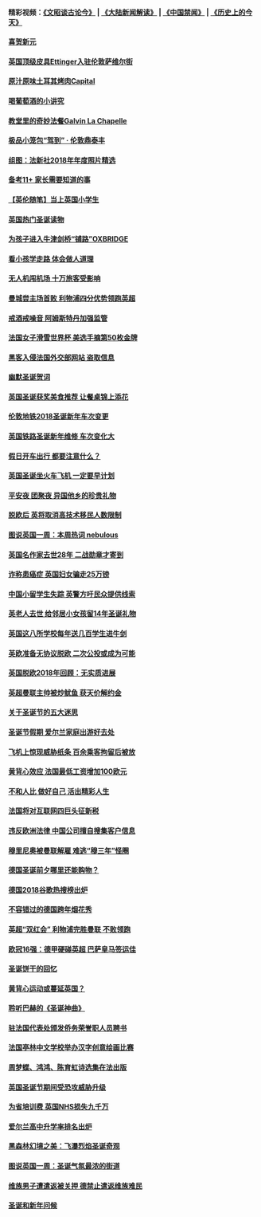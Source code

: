 #### 精彩视频：[《文昭谈古论今》](https://github.com/gfw-breaker/wenzhao/blob/master/README.md?t=12290031) | [《大陆新闻解读》](https://github.com/gfw-breaker/ntdtv-comedy/blob/master/README.md?t=12290031) | [《中国禁闻》](https://github.com/gfw-breaker/ntdtv-news/blob/master/README.md?t=12290031) | [《历史上的今天》](https://github.com/gfw-breaker/today-in-history/blob/master/README.md?t=12290031) 

#### [喜贺新元](../pages/nsc974/n10936605.md?t=12290031) 

#### [英国顶级皮具Ettinger入驻伦敦萨维尔街](../pages/nsc974/n10936595.md?t=12290031) 

#### [原汁原味土耳其烤肉Capital](../pages/nsc974/n10936573.md?t=12290031) 

#### [喝葡萄酒的小讲究](../pages/nsc974/n10936535.md?t=12290031) 

#### [教堂里的奇妙法餐Galvin La Chapelle](../pages/nsc974/n10935913.md?t=12290031) 

#### [极品小笼包“驾到” · 伦敦鼎泰丰](../pages/nsc974/n10935791.md?t=12290031) 

#### [组图：法新社2018年年度照片精选](../pages/nsc974/n10935213.md?t=12290031) 

#### [备考11+ 家长需要知道的事](../pages/nsc974/n10934312.md?t=12290031) 

#### [【英伦随笔】当上英国小学生](../pages/nsc974/n10934305.md?t=12290031) 

#### [英国热门圣诞读物](../pages/nsc974/n10934285.md?t=12290031) 

#### [为孩子进入牛津剑桥“铺路”OXBRIDGE](../pages/nsc974/n10934233.md?t=12290031) 

#### [看小孩学走路 体会做人道理](../pages/nsc974/n10934169.md?t=12290031) 

#### [无人机闯机场  十万旅客受影响](../pages/nsc974/n10934028.md?t=12290031) 

#### [曼城尝主场首败 利物浦四分优势领跑英超](../pages/nsc974/n10932818.md?t=12290031) 

#### [戒酒戒噪音 阿姆斯特丹加强监管](../pages/nsc974/n10928070.md?t=12290031) 

#### [法国女子滑雪世界杯 美选手摘第50枚金牌](../pages/nsc974/n10927351.md?t=12290031) 

#### [黑客入侵法国外交部网站 盗取信息](../pages/nsc974/n10927269.md?t=12290031) 

#### [幽默圣诞贺词](../pages/nsc974/n10926672.md?t=12290031) 

#### [英国圣诞获奖美食推荐 让餐桌锦上添花](../pages/nsc974/n10926641.md?t=12290031) 

#### [伦敦地铁2018圣诞新年车次变更](../pages/nsc974/n10926629.md?t=12290031) 

#### [英国铁路圣诞新年维修 车次变化大](../pages/nsc974/n10926618.md?t=12290031) 

#### [假日开车出行 都要注意什么？](../pages/nsc974/n10926610.md?t=12290031) 

#### [英国圣诞坐火车飞机 一定要早计划](../pages/nsc974/n10926599.md?t=12290031) 

#### [平安夜 团聚夜 异国他乡的珍贵礼物](../pages/nsc974/n10925634.md?t=12290031) 

#### [脱欧后 英将取消高技术移民人数限制](../pages/nsc974/n10924981.md?t=12290031) 

#### [图说英国一周：本周热词 nebulous](../pages/nsc974/n10925020.md?t=12290031) 

#### [英国名作家去世28年 二战勋章才寄到](../pages/nsc974/n10925014.md?t=12290031) 

#### [诈称患癌症 英国妇女骗走25万镑](../pages/nsc974/n10925008.md?t=12290031) 

#### [中国小留学生失踪  英警方吁民众提供线索](../pages/nsc974/n10925001.md?t=12290031) 

#### [英老人去世 给邻居小女孩留14年圣诞礼物](../pages/nsc974/n10924997.md?t=12290031) 

#### [英国这八所学校每年送几百学生进牛剑](../pages/nsc974/n10924990.md?t=12290031) 

#### [英欧准备无协议脱欧 二次公投或成为可能](../pages/nsc974/n10923373.md?t=12290031) 

#### [英国脱欧2018年回顾：无实质进展](../pages/nsc974/n10923355.md?t=12290031) 

#### [英超曼联主帅被炒鱿鱼 获天价解约金](../pages/nsc974/n10922656.md?t=12290031) 

#### [关于圣诞节的五大迷思](../pages/nsc974/n10919864.md?t=12290031) 

#### [圣诞节假期 爱尔兰家庭出游好去处](../pages/nsc974/n10919966.md?t=12290031) 

#### [飞机上惊现威胁纸条 百余乘客拘留后被放](../pages/nsc974/n10920081.md?t=12290031) 

#### [黄背心效应 法国最低工资增加100欧元](../pages/nsc974/n10919737.md?t=12290031) 

#### [不和人比 做好自己 活出精彩人生](../pages/nsc974/n10920053.md?t=12290031) 

#### [法国将对互联网四巨头征新税](../pages/nsc974/n10919837.md?t=12290031) 

#### [违反欧洲法律 中国公司擅自搜集客户信息](../pages/nsc974/n10918199.md?t=12290031) 

#### [穆里尼奥被曼联解雇 难逃“穆三年”怪圈](../pages/nsc974/n10919101.md?t=12290031) 

#### [德国圣诞前夕哪里还能购物？](../pages/nsc974/n10918186.md?t=12290031) 

#### [德国2018谷歌热搜榜出炉](../pages/nsc974/n10918077.md?t=12290031) 

#### [不容错过的德国跨年烟花秀](../pages/nsc974/n10917989.md?t=12290031) 

#### [英超“双红会” 利物浦完胜曼联 不败领跑](../pages/nsc974/n10917557.md?t=12290031) 

#### [欧冠16强：德甲硬碰英超 巴萨皇马签运佳](../pages/nsc974/n10917207.md?t=12290031) 

#### [圣诞饼干的回忆](../pages/nsc974/n10916160.md?t=12290031) 

#### [黄背心运动或蔓延英国？](../pages/nsc974/n10915769.md?t=12290031) 

#### [聆听巴赫的《圣诞神曲》](../pages/nsc974/n10910868.md?t=12290031) 

#### [驻法国代表处颁发侨务荣誉职人员聘书](../pages/nsc974/n10912829.md?t=12290031) 

#### [法国亭林中文学校举办汉字创意绘画比赛](../pages/nsc974/n10912809.md?t=12290031) 

#### [周梦蝶、鸿鸿、陈育虹诗选集在法出版](../pages/nsc974/n10912778.md?t=12290031) 

#### [英国圣诞节期间受恐攻威胁升级](../pages/nsc974/n10911486.md?t=12290031) 

#### [为省培训费  英国NHS损失九千万](../pages/nsc974/n10911478.md?t=12290031) 

#### [爱尔兰高中升学率排名出炉](../pages/nsc974/n10910761.md?t=12290031) 

#### [黑森林幻境之美：飞瀑烈焰圣诞奇观](../pages/nsc974/n10909442.md?t=12290031) 

#### [图说英国一周：圣诞气氛最浓的街道](../pages/nsc974/n10909173.md?t=12290031) 

#### [维族男子遭遣返被关押 德禁止遣返维族难民](../pages/nsc974/n10908943.md?t=12290031) 

#### [圣诞和新年问候](../pages/nsc974/n10909160.md?t=12290031) 


